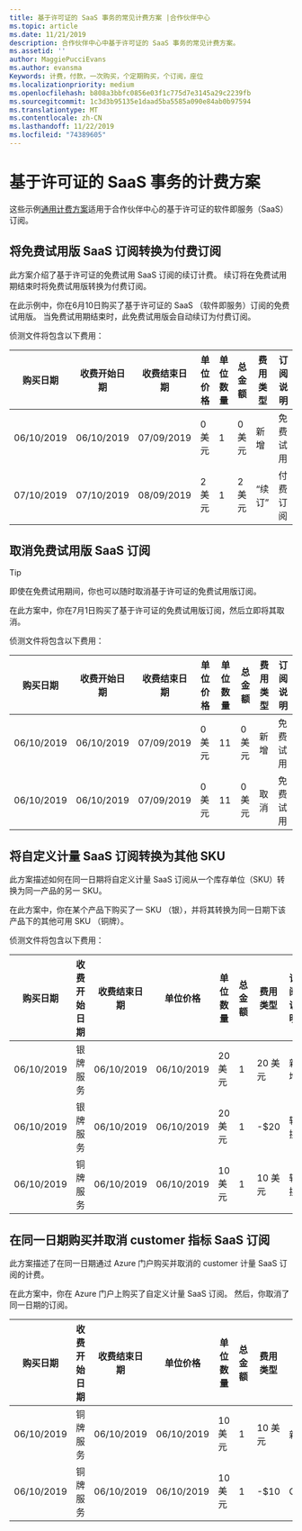 ```yaml
---
title: 基于许可证的 SaaS 事务的常见计费方案 |合作伙伴中心
ms.topic: article
ms.date: 11/21/2019
description: 合作伙伴中心中基于许可证的 SaaS 事务的常见计费方案。
ms.assetid: ''
author: MaggiePucciEvans
ms.author: evansma
Keywords: 计费，付款，一次购买，个定期购买，个订阅，座位
ms.localizationpriority: medium
ms.openlocfilehash: b808a3bbfc0856e03f1c775d7e3145a29c2239fb
ms.sourcegitcommit: 1c3d3b95135e1daad5ba5585a090e84ab0b97594
ms.translationtype: MT
ms.contentlocale: zh-CN
ms.lasthandoff: 11/22/2019
ms.locfileid: "74389605"
---
```

# <a name="billing-scenarios-for-license-based-saas-transactions"></a>基于许可证的 SaaS 事务的计费方案

这些示例[通用计费方案](common-billing-scenarios.md)适用于合作伙伴中心的基于许可证的软件即服务（SaaS）订阅。

## <a name="convert-a-free-trial-saas-subscription-to-a-paid-subscription"></a>将免费试用版 SaaS 订阅转换为付费订阅

此方案介绍了基于许可证的免费试用 SaaS 订阅的续订计费。 续订将在免费试用期结束时将免费试用版转换为付费订阅。

在此示例中，你在6月10日购买了基于许可证的 SaaS （软件即服务）订阅的免费试用版。 当免费试用期结束时，此免费试用版会自动续订为付费订阅。

侦测文件将包含以下费用：

| 购买日期 | 收费开始日期 | 收费结束日期 | 单位价格 | 单位数量 | 总金额 | 费用类型 | 订阅说明 |
| ------------- | ----------------- | --------------- | ---------- | ------------- | ------------ | ----------- | ----------------- |
| 06/10/2019 | 06/10/2019 | 07/09/2019 | 0 美元 | 1 | 0 美元 | 新增 | 免费试用 |
| 07/10/2019 | 07/10/2019 | 08/09/2019 | 2 美元 | 1 | 2 美元 | “续订” | 付费订阅 |

## <a name="cancel-a-free-trial-saas-subscription"></a>取消免费试用版 SaaS 订阅

> [!TIP]
> 即使在免费试用期间，你也可以随时取消基于许可证的免费试用版订阅。

在此方案中，你在7月1日购买了基于许可证的免费试用版订阅，然后立即将其取消。 

侦测文件将包含以下费用：

| 购买日期 | 收费开始日期 | 收费结束日期 | 单位价格 | 单位数量 | 总金额 | 费用类型 | 订阅说明 |
| ------------- | ----------------- | --------------- | ---------- | ------------- | ------------ | ----------- | ----------------- |
| 06/10/2019 | 06/10/2019 | 07/09/2019 | 0 美元 | 11 | 0 美元 | 新增 | 免费试用 |
| 06/10/2019 | 06/10/2019 | 07/09/2019 | 0 美元 | 11 | 0 美元 | 取消 | 免费试用 |

## <a name="convert-custom-meter-saas-subscription-to-another-sku"></a>将自定义计量 SaaS 订阅转换为其他 SKU

此方案描述如何在同一日期将自定义计量 SaaS 订阅从一个库存单位（SKU）转换为同一产品的另一 SKU。

在此方案中，你在某个产品下购买了一 SKU （银），并将其转换为同一日期下该产品下的其他可用 SKU （铜牌）。

侦测文件将包含以下费用：

| 购买日期 | 收费开始日期 | 收费结束日期 | 单位价格 | 单位数量 | 总金额 | 费用类型 | 订阅说明 |
| ------------- | ----------------- | --------------- | ---------- | ------------- | ------------ | ----------- | ----------------- |
| 06/10/2019 | 银牌服务 | 06/10/2019 | 06/10/2019 | 20 美元 | 1 | 20 美元 | 新增 | 自定义计量 SaaS 订阅 |
| 06/10/2019 | 银牌服务 | 06/10/2019 | 06/10/2019 | 20 美元 | 1 | -$20 | 转换 | 自定义计量 SaaS 订阅的按比例 rebill |
| 06/10/2019 | 铜牌服务 | 06/10/2019 | 06/10/2019 | 10 美元 | 1 | 10 美元 | 转换 | 自定义计量 SaaS 订阅 |

## <a name="purchase-and-cancel-a-customer-meter-saas-subscription-on-same-date"></a>在同一日期购买并取消 customer 指标 SaaS 订阅

此方案描述了在同一日期通过 Azure 门户购买并取消的 customer 计量 SaaS 订阅的计费。

在此方案中，你在 Azure 门户上购买了自定义计量 SaaS 订阅。 然后，你取消了同一日期的订阅。

| 购买日期 | 收费开始日期 | 收费结束日期 | 单位价格 | 单位数量 | 总金额 | 费用类型 | 订阅说明 |
| ------------- | ----------------- | --------------- | ---------- | ------------- | ------------ | ----------- | ----------------- |
| 06/10/2019 | 铜牌服务 | 06/10/2019 | 06/10/2019 | 10 美元 | 1 | 10 美元 | 新增 | 自定义计量 SaaS 订阅 |
| 06/10/2019 | 铜牌服务 | 06/10/2019 | 06/10/2019 | 10 美元 | 1 | -$10 | CancelImmediate | 自定义计量 SaaS 订阅 |
